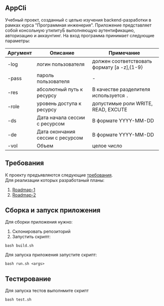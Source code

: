 ## AppCli
Учебный проект, созданный с целью изучения backend-разработки в рамках курса "Программная инженерия".
Приложение представляет собой консольную утилитуБ выполняющую аутентификацию, авторизацию и аккаунтинг.
На вход программа принимает следующие параметры: 

| Аргумент | Описание |  Примечание |
|----------|----------|-------------|  
| -log | логин пользователя | должен соответствовать формату [a -z],{1-9} |  
| -pass | пароль пользователя  | - |  
| -res | абсолютный путь к ресурсу | В качестве разделителя используется `.` |   
| -role | уровень доступа к ресурсу | допустимые роли WRITE, READ, EXCUTE |  
| -ds | Дата начала сессии с ресурсом  | В формате  YYYY-MM-DD |   
| -de | Дата окончания сессии с ресурсом | В формате  YYYY-MM-DD |  
| -vol | Объем | целое число |  


## Требования

К проекту предъявляются следующие [требования](https://github.com/Mikhail1488/AppCLI/blob/master/Requirements.md).  
Для реализации которых  разработаный планы:
1) [Roadmap-1](https://github.com/Mikhail1488/AppCLI/blob/master/Roadmap-1.md)  
2) [Roadmap-2](https://github.com/Mikhail1488/AppCLI/blob/master/Roadmap-2.md)

## Сборка и запуск приложения
Для сборки приложения нужно:
1) Склонировать репозиторий
2) Запустить скрипт:
```
bash build.sh
```

Для запуска приложения запустите скрипт:
```
bash run.sh <args>
```

## Тестирование
Для запуска тестов выполнмите скрипт
```
bash test.sh
```
